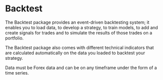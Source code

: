 # Backtest

The Backtest package provides an event-driven backtesting system; it enables you to load data, to develop a strategy, to train models, to add and create signals for trades and to simulate the results of those trades on a portfolio. 

The Backtest package also comes with different technical indicators that are calculated automatically on the data you loaded to backtest your strategy.

Data must be Forex data and can be on any timeframe under the form of a time series.
